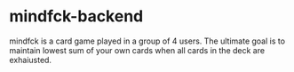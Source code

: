 # mindfck-backend
mindfck is a card game played in a group of 4 users. The ultimate goal is to maintain lowest sum of your own cards when all cards in the deck are exhaiusted.
